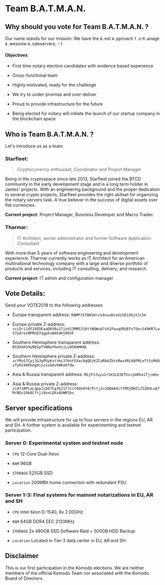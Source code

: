 Team B.A.T.M.A.N.
======

Why should you vote for Team B.A.T.M.A.N. ?
------
Our name stands for our mission: We have the `B.`est `A.`pproach `T.`o `M.`anage `A.`wesome `N.`odeservers. :-)

#### Objectives

* First time notary election candidates with evidence based experience

* Cross-functional team

* Highly motivated, ready for the challenge

* We try to under-promise and over-deliver

* Proud to provide infrastructure for the future

* Being elected for notary will initiate the launch of our startup company in the blockchain space

Who is Team B.A.T.M.A.N. ?
------

Let's introduce us as a team:


### Starfleet:

> Cryptocurrency enthusiast, Coordinator and Project Manager

Being in the cryptospace since late 2013, Starfleet joined the BTCD community in the early development stage and is a long term holder in James' projects. With an engineering background and the proper dedication to several crypto projects, Starfleet provides the right skillset for organizing the notary servers task. A true believer in  the success of digital assets over fiat currencies.

**Current project**: Project Manager, Business Developer and Macro Trader.

### Tharmar:

> IT Architect, server administrator and former Software Application Consultant

With more than 5 years of software engineering and development experience. Tharmar currently works as IT Architect for an American multinational technology company with a large and diverse portfolio of products and services, including IT consulting, delivery, and research.

**Current project**: IT admin and configuration manager


Vote Details:
----

Send your VOTE2018 to the following addresses

* Europe transparent address: `RAMPJSfQN1HrcS4nuu8nxdzS81d9jXJc5m`
* Europe private Z-address: `zcLDri1df2XEDEaaDKV8u17jxU13MMS318ttWQWub7sk2FwuqURUEFxTGecS49KR7LwV7y8rozNPMsD7agp5vW4k4HjRKVF`

* Southern Hemisphere transparent address: `RX3kkKS9yNb5pTVW8wYhwhvjLu95KHHKWL`
* Southern Hemisphere private Z-address: `zcYMsG7CpjJGJgPGyKstYmi376nYSXac6qQDjKZCaRb4ZbtnRwxXRL6BFMLeTtSsMkBzfyR2486heg9ixzxsb8vkWko6fdw`

* Asia & Russia transparent address: `RGjPJJuyu2rSX5LD3EThsrp4Rha1Tjcm6x`
* Asia & Russia private Z-address: `zcd7sBPLoLqppJib67Cg36217JziY4de9YArPctj2uJQ8mA4ittM9jBHZiZ5ZQ4LuA7MrNDv19k8Cfrji9oxLQXxAUWM1bv`


Server specifications
----
We will provide infrastructure for up to four servers in the regions EU, AR and SH. A further system is available for experimenting and testnet participation.


### Server 0: Experimental system and testnet node

- `CPU` 12-Core Dual-Xeon

- `RAM` 96GB

- `STORAGE` 525GB SSD

- `Location` 200MBit home connection with redundant PSU


### Server 1-3: Final systems for mainnet notarizations in EU, AR and SH



- `CPU` Intel Xeon D-1540, 8x 2.00GHz

- `RAM` 64GB DDR4 EEC 2133MHz

- `STORAGE` 2x 480GB SSD Software Raid + 500GB HDD Backup

- `Location` Located in Tier 3 data center in EU, AR and SH


Disclaimer
----

This is our first participation in the Komodo elections. We are neither members of the official Komodo Team nor associated with the Komodo Board of Directors.
